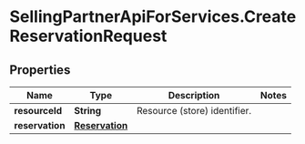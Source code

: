 # SellingPartnerApiForServices.CreateReservationRequest

## Properties

Name | Type | Description | Notes
------------ | ------------- | ------------- | -------------
**resourceId** | **String** | Resource (store) identifier. | 
**reservation** | [**Reservation**](Reservation.md) |  | 


